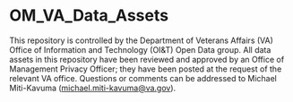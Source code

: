 # OM_VA_Data_Assets
This repository is controlled by the Department of Veterans Affairs (VA) Office of Information and Technology (OI&T) Open Data group.  All data assets in this repository have been reviewed and approved by an Office of Management Privacy Officer; they have been posted at the request of the relevant VA office.  Questions or comments can be addressed to Michael Miti-Kavuma (michael.miti-kavuma@va.gov).
